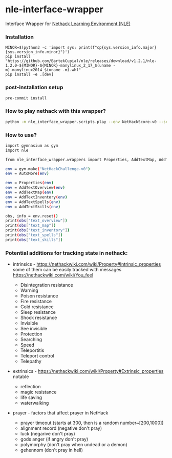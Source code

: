 # nle-interface-wrapper

Interface Wrapper for [Nethack Learning Environment (NLE)](https://github.com/facebookresearch/nle)

### Installation

```
MINOR=$(python3 -c 'import sys; print(f"cp{sys.version_info.major}{sys.version_info.minor}")')
pip install "https://github.com/BartekCupial/nle/releases/download/v1.2.1/nle-1.2.0-${MINOR}-${MINOR}-manylinux_2_17_$(uname -m).manylinux2014_$(uname -m).whl"
pip install -e .[dev]
```

### post-installation setup
```bash
pre-commit install
```

### How to play nethack with this wrapper?

```bash
python -m nle_interface_wrapper.scripts.play --env NetHackScore-v0 --seed 42 --play-mode nle
```

### How to use?

```bash
import gymnasium as gym
import nle

from nle_interface_wrapper.wrappers import Properties, AddTextMap, AddTextOverview, AddTextInventory, AddTextSpells, AddTextSkills, AutoMore

env = gym.make("NetHackChallenge-v0")
env = AutoMore(env)

env = Properties(env)
env = AddTextOverview(env)
env = AddTextMap(env)
env = AddTextInventory(env)
env = AddTextSpells(env)
env = AddTextSkills(env)

obs, info = env.reset()
print(obs["text_overview"])
print(obs["text_map"])
print(obs["text_inventory"])
print(obs["text_spells"])
print(obs["text_skills"])
```

### Potential additions for tracking state in nethack:
- intrinsics - https://nethackwiki.com/wiki/Property#Intrinsic_properties
some of them can be easily tracked with messages https://nethackwiki.com/wiki/You_feel 
    - Disintegration resistance
    - Warning
    - Poison resistance
    - Fire resistance
    - Cold resistance
    - Sleep resistance
    - Shock resistance
    - Invisible
    - See invisible
    - Protection
    - Searching
    - Speed
    - Teleportitis
    - Teleport control
    - Telepathy

- extrinsics - https://nethackwiki.com/wiki/Property#Extrinsic_properties notable
    - reflection
    - magic resistance
    - life saving
    - waterwalking

- prayer - factors that affect prayer in NetHack
    - prayer timeout (starts at 300, then is a random number~[200,1000])
    - alignment record (negative don't pray)
    - luck (negarive don't pray)
    - gods anger (if angry don't pray)
    - polymorphy (don't pray when undead or a demon)
    - gehennom (don't pray in hell)
